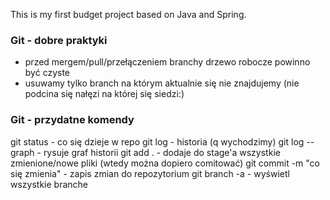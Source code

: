 This is my first budget project based on Java and Spring.

### Git - dobre praktyki
- przed mergem/pull/przełączeniem branchy drzewo robocze powinno być czyste
- usuwamy tylko branch na którym aktualnie się nie znajdujemy (nie podcina się nałęzi na której się siedzi:)

### Git - przydatne komendy
git status - co się dzieje w repo
git log - historia (q wychodzimy)
git log --graph - rysuje graf historii
git add . - dodaje do stage'a wszystkie zmienione/nowe pliki (wtedy można dopiero comitować)
git commit -m "co się zmienia" - zapis zmian do repozytorium
git branch -a - wyświetl wszystkie branche